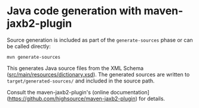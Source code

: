 # Java code generation with maven-jaxb2-plugin

Source generation is included as part of the `generate-sources` phase or can be called directly:

```
mvn generate-sources
```

This generates Java source files from the XML Schema ([src/main/resources/dictionary.xsd](src/main/resources/dictionary.xsd)).
The generated sources are written to `target/generated-sources/` and included in the source path.

Consult the maven-jaxb2-plugin's (online documentation](https://github.com/highsource/maven-jaxb2-plugin) for details.

